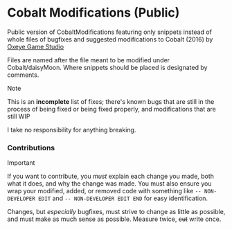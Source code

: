 # Cobalt Modifications (Public)
Public version of CobaltModifications featuring only snippets instead of whole files of bugfixes and suggested modifications to Cobalt (2016) by [Oxeye Game Studio](http://www.oxeyegames.com/)

Files are named after the file meant to be modified under Cobalt/daisyMoon. Where snippets should be placed is designated by comments.

> [!NOTE]  
> This is an **incomplete** list of fixes; there's known bugs that are still in the process of being fixed or being fixed properly, and modifications that are still WIP

I take no responsibility for anything breaking.

### Contributions

> [!IMPORTANT]  
> If you want to contribute, you _must_ explain each change you made, both what it does, and why the change was made.
> You must also ensure you wrap your modified, added, or removed code with something like `-- NON-DEVELOPER EDIT` and `-- NON-DEVELOPER EDIT END` for easy identification.

Changes, but _especially_ bugfixes, must strive to change as little as possible, and must make as much sense as possible. Measure twice, ~~cut~~ write once.

